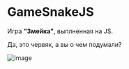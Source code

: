 # GameSnakeJS

Игра **"Змейка"**, выплненная на JS.

Да, это червяк, а вы о чем подумали?

![image](https://user-images.githubusercontent.com/78955311/212533088-9b3540e5-6162-47e3-ac73-aedb3de41b7f.png)
